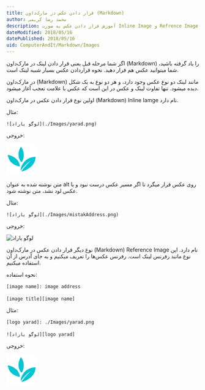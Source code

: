 ```yaml
---
title: قرار دادن عکس در مارک‌داون (Markdown)  
author: محمد رضا کریمی  
description: آموزش قرار دادن عکس به صورت Inline Image و Refrence Image در مارک‌داون (Markdown)  
dateModified: 2018/05/16  
datePublished: 2018/05/16  
uid: ComputerAndIt/Markdown/Images  
---
```


اگر شما مرحله قبل یعنی قرار دادن لینک در مارک‌داون (Markdown) را یاد گرفته باشید، شما میتوانید عکس هم قرار دهید. نحوه قراردادن عکس بسیار شبیه لینک است.

در مارک‌داون (Markdown) مانند لینک دو نوع عکس وجود دارد، و هر دو نوع به یک شکل دیده میشود. تنها تفاوت لینک و عکس در این است که عکس با علامت تعجب آغاز میشود.

اولین نوع قرار دادن عکس در مارک‌داون (Markdown) Inline Iamge نام دارد.

مثال:
```
![لوگو یاراد](./Images/yarad.png)
```

خروجی:

![لوگو یاراد](./Images/yarad.png)

متن نوشته شده به عنوان alt روی عکس قرار میگرد تا اگر مسیر عکس درست نبود و یا عکس لود نشد، متن نوشته شود.

مثال:
```
![لوگو یاراد](./Images/mistakAddress.png)
```
خروجی:

![لوگو یاراد](./Images/mistakAddress.png)


نوع دیگر قرار دادن عکس در مارک‌داون (Markdown) Reference Image نام دارد. این نوع مانند رفرنس لینک است. رفرنس عکس‌ها را تعریف میکنیم و به جای آدرس از آن استفاده میکنیم.

نحوه استفاده:
```
[image name]: image address

[image title][image name]
```

مثال:
```
[logo yarad]: ./Images/yarad.png

![لوگو یاراد][logo yarad]
```

خروجی:

[logo yarad]: ./Images/yarad.png

![لوگو یاراد][logo yarad]